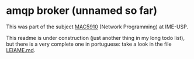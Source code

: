 # amqp broker (unnamed so far)

This was part of the subject [MAC5910](https://uspdigital.usp.br/janus/Disciplina?sgldis=MAC5910) (Network Programming) at IME-USP.

This readme is under construction (just another thing in my long todo list), but there is a very complete one in portuguese: take a look in the file [LEIAME.md](https://github.com/lucasoshiro/amqp_broker/blob/main/LEIAME.md).

